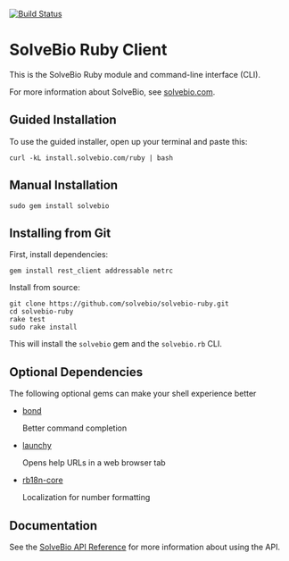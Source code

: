 [![Build Status](https://travis-ci.org/solvebio/solvebio-ruby.svg)](https://travis-ci.org/solvebio/solvebio-ruby)

SolveBio Ruby Client
====================

This is the SolveBio Ruby module and command-line interface (CLI).

For more information about SolveBio, see [solvebio.com](https://www.solvebio.com).


Guided Installation
-------------------

To use the guided installer, open up your terminal and paste this:

    curl -kL install.solvebio.com/ruby | bash


Manual Installation
-------------------

    sudo gem install solvebio


Installing from Git
-------------------

First, install dependencies:
	
    gem install rest_client addressable netrc

Install from source:

    git clone https://github.com/solvebio/solvebio-ruby.git
	cd solvebio-ruby
    rake test
    sudo rake install


This will install the `solvebio` gem and the `solvebio.rb` CLI.


Optional Dependencies
---------------------

The following optional gems can make your shell experience better

* [bond](http://tagaholic.me/bond/)

    Better command completion

* [launchy](https://github.com/copiousfreetime/launchy)

    Opens help URLs in a web browser tab

* [rb18n-core](https://https://github.com/ai/r18n)

    Localization for number formatting


Documentation
-------------

See the [SolveBio API Reference](https://www.solvebio.com/docs/api/?ruby) for more information about using the API.

